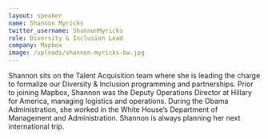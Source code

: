 ```yaml
---
layout: speaker
name: Shannon Myricks
twitter_username: ShannonMyricks
role: Diversity & Inclusion Lead
company: Mapbox
image: /uploads/shannon-myricks-bw.jpg
---
```


Shannon sits on the Talent Acquisition team where she is leading the charge to formalize our Diversity & Inclusion programming and partnerships. Prior to joining Mapbox, Shannon was the Deputy Operations Director at Hillary for America, managing logistics and operations. During the Obama Administration, she worked in the White House’s Department of Management and Administration. Shannon is always planning her next international trip.